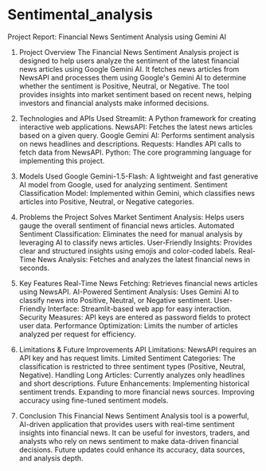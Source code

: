 # Sentimental_analysis
Project Report: Financial News Sentiment Analysis using Gemini AI
1. Project Overview
The Financial News Sentiment Analysis project is designed to help users analyze the sentiment of the latest financial news articles using Google Gemini AI. It fetches news articles from NewsAPI and processes them using Google's Gemini AI to determine whether the sentiment is Positive, Neutral, or Negative. The tool provides insights into market sentiment based on recent news, helping investors and financial analysts make informed decisions.

2. Technologies and APIs Used
Streamlit: A Python framework for creating interactive web applications.
NewsAPI: Fetches the latest news articles based on a given query.
Google Gemini AI: Performs sentiment analysis on news headlines and descriptions.
Requests: Handles API calls to fetch data from NewsAPI.
Python: The core programming language for implementing this project.
3. Models Used
Google Gemini-1.5-Flash: A lightweight and fast generative AI model from Google, used for analyzing sentiment.
Sentiment Classification Model: Implemented within Gemini, which classifies news articles into Positive, Neutral, or Negative categories.
4. Problems the Project Solves
Market Sentiment Analysis: Helps users gauge the overall sentiment of financial news articles.
Automated Sentiment Classification: Eliminates the need for manual analysis by leveraging AI to classify news articles.
User-Friendly Insights: Provides clear and structured insights using emojis and color-coded labels.
Real-Time News Analysis: Fetches and analyzes the latest financial news in seconds.
5. Key Features
Real-Time News Fetching: Retrieves financial news articles using NewsAPI.
AI-Powered Sentiment Analysis: Uses Gemini AI to classify news into Positive, Neutral, or Negative sentiment.
User-Friendly Interface: Streamlit-based web app for easy interaction.
Security Measures: API keys are entered as password fields to protect user data.
Performance Optimization: Limits the number of articles analyzed per request for efficiency.
6. Limitations & Future Improvements
API Limitations: NewsAPI requires an API key and has request limits.
Limited Sentiment Categories: The classification is restricted to three sentiment types (Positive, Neutral, Negative).
Handling Long Articles: Currently analyzes only headlines and short descriptions.
Future Enhancements:
Implementing historical sentiment trends.
Expanding to more financial news sources.
Improving accuracy using fine-tuned sentiment models.
7. Conclusion
This Financial News Sentiment Analysis tool is a powerful, AI-driven application that provides users with real-time sentiment insights into financial news. It can be useful for investors, traders, and analysts who rely on news sentiment to make data-driven financial decisions. Future updates could enhance its accuracy, data sources, and analysis depth.
